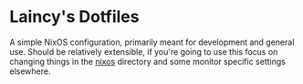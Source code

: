 # Laincy's Dotfiles
A simple NixOS configuration, primarily meant for development and general use. Should be relatively extensible, if you're going to use this focus on changing things in the [nixos](./nixos) directory and some monitor specific settings elsewhere.
